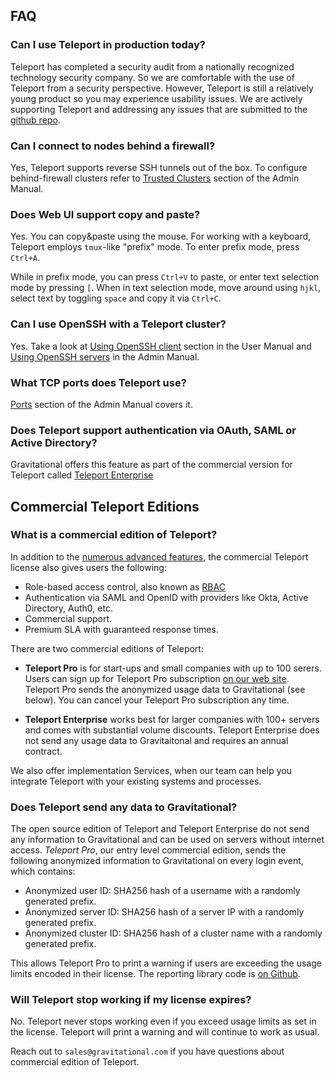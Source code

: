## FAQ

### Can I use Teleport in production today?

Teleport has completed a security audit from a nationally recognized technology security company. 
So we are comfortable with the use of Teleport from a security perspective. However, Teleport 
is still a relatively young product so you may experience usability issues. We are actively 
supporting Teleport and addressing any issues that are submitted to the [github repo](https://github.com/gravitational/teleport).

### Can I connect to nodes behind a firewall?

Yes, Teleport supports reverse SSH tunnels out of the box. To configure behind-firewall clusters
refer to [Trusted Clusters](admin-guide.md#trusted-clusters) section of the Admin Manual.

### Does Web UI support copy and paste?

Yes. You can copy&paste using the mouse. For working with a keyboard, Teleport employs `tmux`-like
"prefix" mode. To enter prefix mode, press `Ctrl+A`.

While in prefix mode, you can press `Ctrl+V` to paste, or enter text selection mode by pressing `[`.
When in text selection mode, move around using `hjkl`, select text by toggling `space` and copy
it via `Ctrl+C`.

### Can I use OpenSSH with a Teleport cluster?

Yes. Take a look at [Using OpenSSH client](user-manual.md##using-teleport-with-openssh) section in the User Manual
and [Using OpenSSH servers](admin-guide.md) in the Admin Manual.

### What TCP ports does Teleport use?

[Ports](admin-guide.md#ports) section of the Admin Manual covers it.

### Does Teleport support authentication via OAuth, SAML or Active Directory?

Gravitational offers this feature as part of the commercial version for Teleport called
[Teleport Enterprise](enterprise.md#rbac)

## Commercial Teleport Editions


### What is a commercial edition of Teleport?

In addition to the [numerous advanced features](enterprise.md), the commercial Teleport license 
also gives users the following:

* Role-based access control, also known as [RBAC](enterprise#rbac)
* Authentication via SAML and OpenID with providers like Okta, Active Directory, Auth0, etc.
* Commercial support.
* Premium SLA with guaranteed response times.

There are two commercial editions of Teleport: 

* **Teleport Pro** is for start-ups and small companies with up to 100 serers.
  Users can sign up for Teleport Pro subscription [on our web site](https://gravitational.com/teleport/).
  Teleport Pro sends the anonymized usage data to Gravitational (see below).
  You can cancel your Teleport Pro subscription any time.

* **Teleport Enterprise** works best for larger companies with 100+ servers and
  comes with substantial volume discounts. Teleport Enterprise does not send
  any usage data to Gravitaitonal and requires an annual contract.

We also offer implementation Services, when our team can help you integrate
Teleport with your existing systems and processes.

### Does Teleport send any data to Gravitational?

The open source edition of Teleport and Teleport Enterprise do not send any information
to Gravitational and can be used on servers without internet access. _Teleport Pro_, our
entry level commercial edition, sends the following anonymized information to
Gravitational on every login event, which contains:

* Anonymized user ID: SHA256 hash of a username with a randomly generated prefix.
* Anonymized server ID: SHA256 hash of a server IP with a randomly generated prefix.
* Anonymized cluster ID: SHA256 hash of a cluster name with a randomly generated prefix.

This allows Teleport Pro to print a warning if users are exceeding the usage limits
encoded in their license. The reporting library code is [on Github](https://github.com/gravitational/reporting).

### Will Teleport stop working if my license expires?

No. Teleport never stops working even if you exceed usage limits as set in the
license.  Teleport will print a warning and will continue to work as usual.

Reach out to `sales@gravitational.com` if you have questions about commercial
edition of Teleport.

